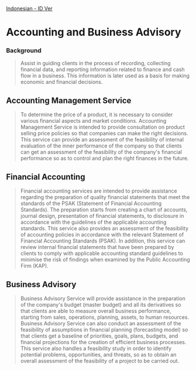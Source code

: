 [Indonesian - ID Ver](/Accounting-EN.md)
# Accounting and Business Advisory 
### Background
> Assist in guiding clients in the process of recording, collecting financial data, and reporting information related to finance and cash flow in a business. This information is later used as a basis for making economic and financial decisions.
## Accounting Management Service
> To determine the price of a product, it is necessary to consider various financial aspects and market conditions. Accounting Management Service is intended to provide consultation on product selling price policies so that companies can make the right decisions.
> This service can provide an assessment of the feasibility of internal evaluation of the inner performance of the company so that clients can get an assessment of the feasibility of the company's financial performance so as to control and plan the right finances in the future.
## Financial Accounting
> Financial accounting services are intended to provide assistance regarding the preparation of quality financial statements that meet the standards of the PSAK (Statement of Financial Accounting Standards). The preparation starts from creating a chart of accounts, journal design, presentation of financial statements, to disclosure in accordance with the guidelines of the applicable accounting standards.
> This service also provides an assessment of the feasibility of accounting policies in accordance with the relevant Statement of Financial Accounting Standards (PSAK). 
> In addition, this service can review internal financial statements that have been prepared by clients to comply with applicable accounting standard guidelines to minimise the risk of findings when examined by the Public Accounting Firm (KAP). 
## Business Advisory
> Business Advisory Service will provide assistance in the preparation of the company's budget (master budget) and all its derivatives so that clients are able to measure overall business performance, starting from sales, operations, planning, assets, to human resources. 
> Business Advisory Service can also conduct an assessment of the feasibility of assumptions in financial planning (forecasting model) so that clients get a baseline of priorities, goals, plans, budgets, and financial projections for the creation of efficient business processes.
> This service also handles a feasibility study in order to identify potential problems, opportunities, and threats, so as to obtain an overall assessment of the feasibility of a project to be carried out.  

